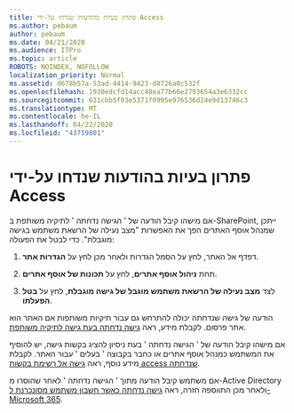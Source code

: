 ```yaml
---
title: פתרון בעיות בהודעות שנדחו על-ידי Access
ms.author: pebaum
author: pebaum
ms.date: 04/21/2020
ms.audience: ITPro
ms.topic: article
ROBOTS: NOINDEX, NOFOLLOW
localization_priority: Normal
ms.assetid: d678b57a-53ad-4414-9423-d8726a0c532f
ms.openlocfilehash: 1930edcfd14acc48ea77b66e2793654a3e6332cc
ms.sourcegitcommit: 631cbb5f03e5371f0995e976536d24e9d13746c3
ms.translationtype: MT
ms.contentlocale: he-IL
ms.lasthandoff: 04/22/2020
ms.locfileid: "43759801"
---
```

# <a name="troubleshoot-access-denied-messages"></a>פתרון בעיות בהודעות שנדחו על-ידי Access

אם מישהו קיבל הודעה של ' הגישה נדחתה ' לתיקיה משותפת ב-SharePoint, ייתכן שמנהל אוסף האתרים הפך את האפשרות "מצב נעילה של הרשאת משתמש בגישה מוגבלת". כדי לבטל את הפעולה: 
  
1. דפדף אל האתר, לחץ על הסמל הגדרות ולאחר מכן לחץ על **הגדרות אתר**.
    
2. תחת **ניהול אוסף אתרים**, לחץ על **תכונות של אוסף אתרים**.
    
3. לצד **מצב נעילה של הרשאת משתמש מוגבל של גישה מוגבלת**, לחץ על **בטל הפעלתו**.
    
הודעה של גישה שנדחתה יכולה להתרחש גם עבור תיקיות משותפות אם האתר הוא אתר פרסום. לקבלת מידע, ראה [גישה נדחתה בעת גישה לתיקיה משותפת](https://go.microsoft.com/fwlink/?linkid=2004317).
  
אם מישהו קיבל הודעה של ' הגישה נדחתה ' בעת ניסיון להציג בקשות גישה, יש להוסיף את המשתמש כמנהל אוסף אתרים או כחבר בקבוצה ' בעלים ' עבור האתר. לקבלת מידע נוסף, ראה [גישה אל רשימת בקשות access שנדחתה](https://go.microsoft.com/fwlink/?linkid=2004220).
  
אם משתמש קיבל הודעה מתוך ' הגישה נדחתה ' לאחר שהוסרו מ-Active Directory ולאחר מכן התווספה חזרה, ראה [גישה נדחתה כאשר חשבון משתמש מסונכרנת ל-Microsoft 365](https://go.microsoft.com/fwlink/?linkid=2004318).
  

